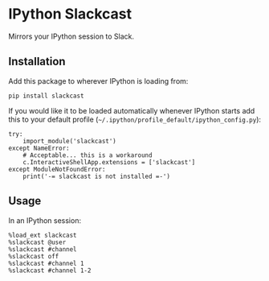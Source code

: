 IPython Slackcast
=================

Mirrors your IPython session to Slack.

Installation
------------

Add this package to wherever IPython is loading from:

    pip install slackcast

If you would like it to be loaded automatically whenever IPython starts add this to your default profile (`~/.ipython/profile_default/ipython_config.py`):

```{.python}
try:
    import_module('slackcast')
except NameError:
    # Acceptable... this is a workaround
    c.InteractiveShellApp.extensions = ['slackcast']
except ModuleNotFoundError:
    print('-= slackcast is not installed =-')
```

Usage
-----

In an IPython session:

    %load_ext slackcast
    %slackcast @user
    %slackcast #channel
    %slackcast off
    %slackcast #channel 1
    %slackcast #channel 1-2
